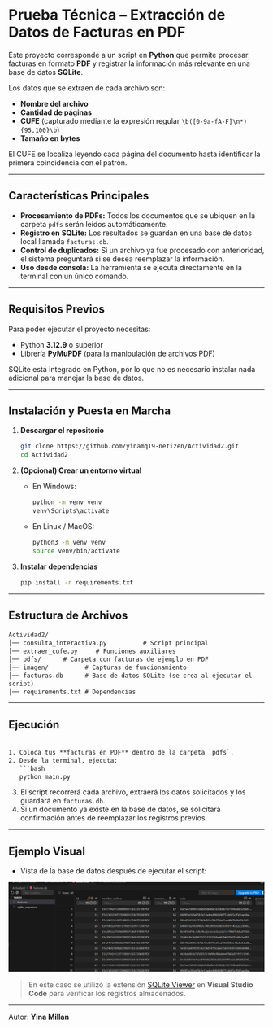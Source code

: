 # Prueba Técnica – Extracción de Datos de Facturas en PDF

Este proyecto corresponde a un script en **Python** que permite procesar facturas en formato **PDF** y registrar la información más relevante en una base de datos **SQLite**.  

Los datos que se extraen de cada archivo son:  
- **Nombre del archivo**  
- **Cantidad de páginas**  
- **CUFE** (capturado mediante la expresión regular `\b([0-9a-fA-F]\n*){95,100}\b`)  
- **Tamaño en bytes**  

El CUFE se localiza leyendo cada página del documento hasta identificar la primera coincidencia con el patrón.

---

## Características Principales

- **Procesamiento de PDFs:** Todos los documentos que se ubiquen en la carpeta `pdfs` serán leídos automáticamente.  
- **Registro en SQLite:** Los resultados se guardan en una base de datos local llamada `facturas.db`.  
- **Control de duplicados:** Si un archivo ya fue procesado con anterioridad, el sistema preguntará si se desea reemplazar la información.  
- **Uso desde consola:** La herramienta se ejecuta directamente en la terminal con un único comando.  

---

## Requisitos Previos

Para poder ejecutar el proyecto necesitas:  

- Python **3.12.9** o superior  
- Librería **PyMuPDF** (para la manipulación de archivos PDF)  

SQLite está integrado en Python, por lo que no es necesario instalar nada adicional para manejar la base de datos.

---

## Instalación y Puesta en Marcha

1. **Descargar el repositorio**  
   ```bash
   git clone https://github.com/yinamq19-netizen/Actividad2.git
   cd Actividad2
   ```

2. **(Opcional) Crear un entorno virtual**  
   - En Windows:  
     ```bash
     python -m venv venv
     venv\Scripts\activate
     ```
   - En Linux / MacOS:  
     ```bash
     python3 -m venv venv
     source venv/bin/activate
     ```

3. **Instalar dependencias**  
   ```bash
   pip install -r requirements.txt
   ```

---

## Estructura de Archivos

```
Actividad2/
│── consulta_interactiva.py          # Script principal
│── extraer_cufe.py     # Funciones auxiliares
│── pdfs/      # Carpeta con facturas de ejemplo en PDF
│── imagen/          # Capturas de funcionamiento
│── facturas.db      # Base de datos SQLite (se crea al ejecutar el script)
│── requirements.txt # Dependencias
```

---

## Ejecución
```

1. Coloca tus **facturas en PDF** dentro de la carpeta `pdfs`.  
2. Desde la terminal, ejecuta:  
   ```bash
   python main.py
   ```  
3. El script recorrerá cada archivo, extraerá los datos solicitados y los guardará en `facturas.db`.  
4. Si un documento ya existe en la base de datos, se solicitará confirmación antes de reemplazar los registros previos.  

---

## Ejemplo Visual

- Vista de la base de datos después de ejecutar el script:

![DB](imagen/img1.png)

> En este caso se utilizó la extensión [SQLite Viewer](https://marketplace.visualstudio.com/items?itemName=qwtel.sqlite-viewer) en **Visual Studio Code** para verificar los registros almacenados.

---

Autor: **Yina Millan**  

